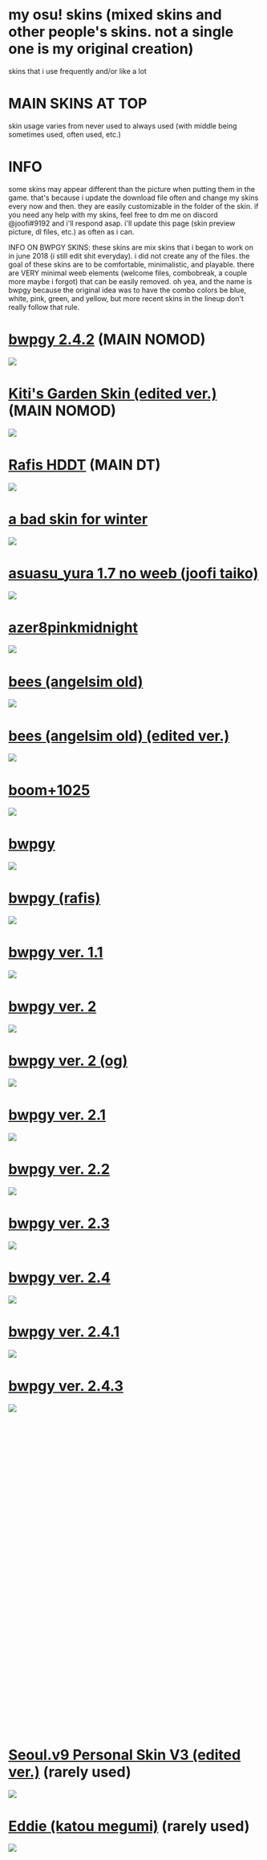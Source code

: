 # my osu! skins (mixed skins and other people's skins. not a single one is my original creation)
skins that i use frequently and/or like a lot

# MAIN SKINS AT TOP

skin usage varies from never used to always used (with middle being sometimes used, often used, etc.)

# INFO

some skins may appear different than the picture when putting them in the game. that's because i update the download file often and change my skins every now and then. they are easily customizable in the folder of the skin. if you need any help with my skins, feel free to dm me on discord @joofi#9192 and i'll respond asap. i'll update this page (skin preview picture, dl files, etc.) as often as i can.

INFO ON BWPGY SKINS: these skins are mix skins that i began to work on in june 2018 (i still edit shit everyday). i did not create any of the files. the goal of these skins are to be comfortable, minimalistic, and playable. there are VERY minimal weeb elements (welcome files, combobreak, a couple more maybe i forgot) that can be easily removed. oh yea, and the name is bwpgy because the original idea was to have the combo colors be blue, white, pink, green, and yellow, but more recent skins in the lineup don't really follow that rule.

# [bwpgy 2.4.2](https://joofi.s-ul.eu/QFmKKkdR) (MAIN NOMOD)
![](https://osu.ppy.sh/ss/12330073)

# [Kiti's Garden Skin (edited ver.)](https://joofi.s-ul.eu/DSmPLRy6) (MAIN NOMOD)
![](https://osu.ppy.sh/ss/12335637)

# [Rafis HDDT](https://joofi.s-ul.eu/1KHUjhY0) (MAIN DT)
![](https://osu.ppy.sh/ss/12330080)

# [a bad skin for winter](https://joofi.s-ul.eu/mgUwIzzP)
![](https://osu.ppy.sh/ss/12335650)

# [asuasu_yura 1.7 no weeb (joofi taiko)](https://joofi.s-ul.eu/9OYZilrc)
![](https://osu.ppy.sh/ss/12335653)

# [azer8pinkmidnight](https://joofi.s-ul.eu/Q6XoTPFe)
![](https://osu.ppy.sh/ss/12335664)

# [bees (angelsim old)](https://joofi.s-ul.eu/9EVQz35N)
![](https://osu.ppy.sh/ss/12335673)

# [bees (angelsim old) (edited ver.)](https://joofi.s-ul.eu/QiDoqzhw)
![](https://osu.ppy.sh/ss/12335684)

# [boom+1025](https://joofi.s-ul.eu/4hy3XQAz)
![](https://osu.ppy.sh/ss/12335689)

# [bwpgy](https://joofi.s-ul.eu/FSAL8jMW)
![](https://osu.ppy.sh/ss/12335692)

# [bwpgy (rafis)](https://joofi.s-ul.eu/SDXLlK9h)
![](https://osu.ppy.sh/ss/12335697)

# [bwpgy ver. 1.1](https://joofi.s-ul.eu/iVjagq2l)
![](https://osu.ppy.sh/ss/12330115)

# [bwpgy ver. 2](https://joofi.s-ul.eu/9OpfueYe)
![](https://osu.ppy.sh/ss/12335706)

# [bwpgy ver. 2 (og)](https://joofi.s-ul.eu/Ibvw8YXO)
![](https://osu.ppy.sh/ss/12335711)

# [bwpgy ver. 2.1](https://joofi.s-ul.eu/wOtHo6Xw)
![](https://osu.ppy.sh/ss/12335718)

# [bwpgy ver. 2.2](https://joofi.s-ul.eu/LOwRnsQ6)
![](https://osu.ppy.sh/ss/12335723)

# [bwpgy ver. 2.3](https://joofi.s-ul.eu/vFWnu1w5)
![](https://osu.ppy.sh/ss/12330110)

# [bwpgy ver. 2.4](https://joofi.s-ul.eu/B5OWiIzV)
![](https://osu.ppy.sh/ss/12335731)

# [bwpgy ver. 2.4.1](https://joofi.s-ul.eu/P4XTPcs3)
![](https://osu.ppy.sh/ss/12335744)

# [bwpgy ver. 2.4.3](https://joofi.s-ul.eu/uAqcEIhK)
![](https://osu.ppy.sh/ss/12335748)

# []()
![]()

# []()
![]()

# []()
![]()

# []()
![]()

# []()
![]()

# []()
![]()

# []()
![]()

# []()
![]()

# []()
![]()

# []()
![]()

# []()
![]()

# []()
![]()

# []()
![]()

# []()
![]()

# []()
![]()

# []()
![]()

# [Seoul.v9 Personal Skin V3 (edited ver.)](https://joofi.s-ul.eu/lk4ErsuI) (rarely used)
![](https://osu.ppy.sh/ss/12330091)

# [Eddie (katou megumi)](https://joofi.s-ul.eu/YLHtwSko) (rarely used)
![](https://osu.ppy.sh/ss/12330124)
